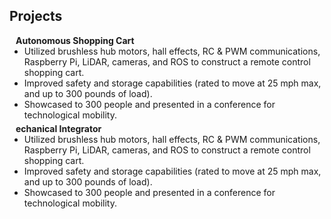 ## Projects

<h4 style="margin:0 10px 0;">Autonomous Shopping Cart</h4>

<ul style="margin:0 0 5px;">
 <li><autocolor>Utilized brushless hub motors, hall effects, RC & PWM communications, Raspberry Pi, LiDAR, cameras, and ROS to construct a remote control shopping cart.</autocolor></li>
 <li><autocolor>Improved safety and storage capabilities (rated to move at 25 mph max, and up to 300 pounds of load).</autocolor></li>
 <li><autocolor>Showcased to 300 people and presented in a conference for technological mobility.</autocolor></li>

</ul>
<h4 style="margin:0 10px 0;">echanical Integrator</h4>

<ul style="margin:0 0 5px;">
 <li><autocolor>Utilized brushless hub motors, hall effects, RC & PWM communications, Raspberry Pi, LiDAR, cameras, and ROS to construct a remote control shopping cart.</autocolor></li>
 <li><autocolor>Improved safety and storage capabilities (rated to move at 25 mph max, and up to 300 pounds of load).</autocolor></li>
 <li><autocolor>Showcased to 300 people and presented in a conference for technological mobility.</autocolor></li>

</ul>
